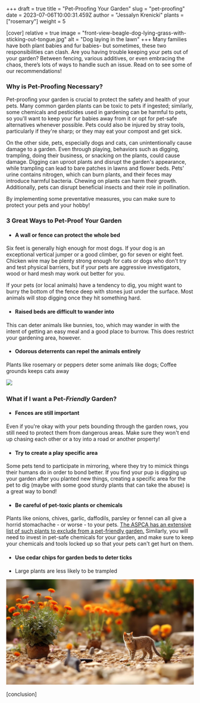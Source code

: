 +++
draft = true
title = "Pet-Proofing Your Garden"
slug = "pet-proofing"
date = 2023-07-06T10:00:31.459Z
author = "Jessalyn Krenicki"
plants = ["rosemary"]
weight = 5

[cover]
relative = true
image = "front-view-beagle-dog-lying-grass-with-sticking-out-tongue.jpg"
alt = "Dog laying in the lawn"
+++
Many families have both plant babies and fur babies- but sometimes, these two responsibilities can clash. Are you having trouble keeping your pets out of your garden? Between fencing, various additives, or even embracing the chaos, there’s lots of ways to handle such an issue. Read on to see some of our recommendations!

### Why is Pet-Proofing Necessary?

Pet-proofing your garden is crucial to protect the safety and health of your pets. Many common garden plants can be toxic to pets if ingested; similarly, some chemicals and pesticides used in gardening can be harmful to pets, so you'll want to keep your fur babies away from it or opt for pet-safe alternatives whenever possible. Pets could also be injured by stray tools, particularly if they're sharp; or they may eat your compost and get sick.

On the other side, pets, especially dogs and cats, can unintentionally cause damage to a garden. Even through playing, behaviors such as digging, trampling, doing their business, or snacking on the plants, could cause damage. Digging can uproot plants and disrupt the garden's appearance, while trampling can lead to bare patches in lawns and flower beds. Pets' urine contains nitrogen, which can burn plants, and their feces may introduce harmful bacteria. Chewing on plants can harm their growth. Additionally, pets can disrupt beneficial insects and their role in pollination.

By implementing some preventative measures, you can make sure to protect your pets and your hobby!

### 3 Great Ways to Pet-Proof Your Garden

* #### A wall or fence can protect the whole bed

Six feet is generally high enough for most dogs. If your dog is an exceptional vertical jumper or a good climber, go for seven or eight feet. Chicken wire may be plenty strong enough for cats or dogs who don't try and test physical barriers, but if your pets are aggressive investigators, wood or hard mesh may work out better for you.

If your pets (or local animals) have a tendency to dig, you might want to burry the bottom of the fence deep with stones just under the surface. Most animals will stop digging once they hit something hard.

* #### Raised beds are difficult to wander into

This can deter animals like bunnies, too, which may wander in with the intent of getting an easy meal and a good place to burrow. This does restrict your gardening area, however.

* #### Odorous deterrents can repel the animals entirely

Plants like rosemary or peppers deter some animals like dogs; Coffee grounds keeps cats away

![](whats-down-here-high-angle-shot-adorable-young-jack-russell-digging-hole-ground-outside.jpg)

### What if I want a Pet-*Friendly* Garden?

* #### Fences are still important

Even if you're okay with your pets bounding through the garden rows, you still need to protect them from dangerous areas. Make sure they won't end up chasing each other or a toy into a road or another property!

* #### Try to create a play specific area

Some pets tend to participate in mirroring, where they try to mimick things their humans do in order to bond better. If you find your pup is digging up your garden after you planted new things, creating a specific area for the pet to dig (maybe with some good sturdy plants that can take the abuse) is a great way to bond!

* #### Be careful of pet-toxic plants or chemicals

Plants like onions, chives, garlic, daffodils, parsley or fennel can all give a horrid stomachache - or worse - to your pets.  [The ASPCA has an extensive list of such plants to exclude from a pet-friendly garden.](https://www.aspca.org/pet-care/animal-poison-control/toxic-and-non-toxic-plants) Similarly, you will need to invest in pet-safe chemicals for your garden, and make sure to keep your chemicals and tools locked up so that your pets can't get hurt on them.

* #### Use cedar chips for garden beds to deter ticks



* Large plants are less likely to be trampled

![](cat-garden-with-flowers.jpg)

\[conclusion]